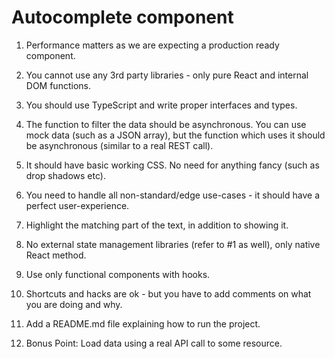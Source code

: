 # Autocomplete component

1. Performance matters as we are expecting a production ready
   component.

2. You cannot use any 3rd party libraries - only pure React and internal DOM functions.

3. You should use TypeScript and write proper interfaces and types.

4. The function to filter the data should be asynchronous. You can use mock data (such as a JSON array), but the function which uses it should be asynchronous (similar to a real REST call).

5. It should have basic working CSS. No need for anything fancy (such as drop shadows etc).

6. You need to handle all non-standard/edge use-cases - it should have a perfect user-experience.

7. Highlight the matching part of the text, in addition to showing it.

8. No external state management libraries (refer to #1 as well), only native React method.

9. Use only functional components with hooks.

10. Shortcuts and hacks are ok - but you have to add comments on what you are doing and why.

11. Add a README.md file explaining how to run the project.

12. Bonus Point: Load data using a real API call to some resource.
